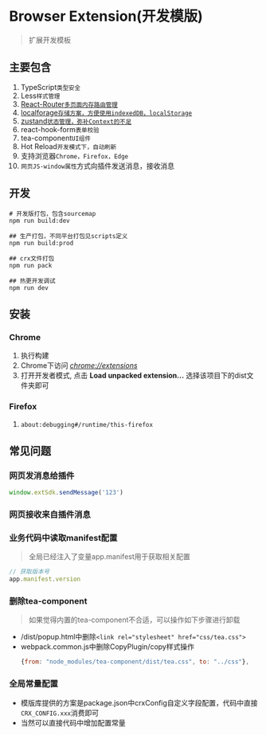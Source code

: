 # Browser Extension(开发模版)

> 扩展开发模板

## 主要包含

1. TypeScript`类型安全`
2. Less`样式管理`
3. [React-Router`多页面内存路由管理`](https://reactrouter.com/docs/en/v6)
4. [localforage`存储方案，方便使用indexedDB，localStorage`](https://github.com/localForage/localForage/tree/711d5891dfc699705f086c2bec4c68d6c363c8ff)
5. [zustand`状态管理，弥补Context的不足`](https://github.com/pmndrs/zustand)
6. react-hook-form`表单校验`
7. tea-component`UI组件`
8. Hot Reload`开发模式下，自动刷新`
9. 支持浏览器`Chrome，Firefox，Edge`
10. `网页JS-window属性`方式向插件发送消息，接收消息

## 开发

```shell
# 开发版打包，包含sourcemap
npm run build:dev

## 生产打包，不同平台打包见scripts定义
npm run build:prod

## crx文件打包
npm run pack

## 热更开发调试
npm run dev

```

## 安装

### Chrome

1. 执行构建
2. Chrome下访问 [_chrome://extensions_](chrome://extensions)
3. 打开开发者模式, 点击 **Load unpacked extension...** 选择该项目下的dist文件夹即可

### Firefox

1. `about:debugging#/runtime/this-firefox`

## 常见问题

### 网页发消息给插件

```javascript
window.extSdk.sendMessage('123')
```

### 网页接收来自插件消息

### 业务代码中读取manifest配置

> 全局已经注入了变量app.manifest用于获取相关配置

```javascript
// 获取版本号
app.manifest.version

```

### 删除tea-component

> 如果觉得内置的tea-component不合适，可以操作如下步骤进行卸载

- /dist/popup.html中删除`<link rel="stylesheet" href="css/tea.css">`
- webpack.common.js中删除CopyPlugin/copy样式操作
  ```javascript
  {from: "node_modules/tea-component/dist/tea.css", to: "../css"},
  ```

### 全局常量配置

- 模版库提供的方案是package.json中crxConfig自定义字段配置，代码中直接`CRX_CONFIG.xxx`消费即可
- 当然可以直接代码中增加配置常量
